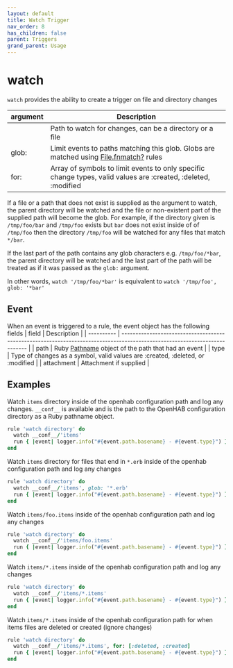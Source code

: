 ```yaml
---
layout: default
title: Watch Trigger
nav_order: 8
has_children: false
parent: Triggers
grand_parent: Usage
---
```


# watch

`watch` provides the ability to create a trigger on file and directory changes

| argument | Description                                                                                                                                          |
| -------- | ---------------------------------------------------------------------------------------------------------------------------------------------------- |
|          | Path to watch for changes, can be a directory or a file                                                                                              |
| glob:    | Limit events to paths matching this glob. Globs are matched using [File.fnmatch?](https://ruby-doc.org/core-2.6/File.html#method-c-fnmatch-3F) rules |
| for:     | Array of symbols to limit events to only specific change types, valid values are :created, :deleted, :modified                                       |


If a file or a path that does not exist is supplied as the argument to watch, the parent directory will be watched and the file or non-existent part of the supplied path will become the glob. For example, if the directory given is `/tmp/foo/bar` and `/tmp/foo` exists but `bar` does not exist inside of of `/tmp/foo` then the directory `/tmp/foo` will be watched for any files that match `*/bar`. 

If the last part of the path contains any glob characters e.g. `/tmp/foo/*bar`, the parent directory will be watched and the last part of the path will be treated as if it was passed as the `glob:` argument. 

In other words, `watch '/tmp/foo/*bar'` is equivalent to `watch '/tmp/foo', glob: '*bar'`


## Event

When an event is triggered to a rule, the event object has the following fields
| field      | Description                                                                                                                |
| ---------- | -------------------------------------------------------------------------------------------------------------------------- |
| path       | Ruby [Pathname](https://ruby-doc.org/stdlib-2.6.3/libdoc/pathname/rdoc/Pathname.html) object of the path that had an event |
| type       | Type of changes as a symbol, valid values are :created, :deleted, or :modified                                             |
| attachment | Attachment if supplied                                                                                                     |



## Examples

 Watch `items` directory inside of the openhab configuration path and log any changes. `__conf__` is available and is the path to the OpenHAB configuration directory as a Ruby pathname object.

```ruby
rule 'watch directory' do
  watch __conf__/'items'
  run { |event| logger.info("#{event.path.basename} - #{event.type}") }
end
```

 Watch `items` directory for files that end in `*.erb` inside of the openhab configuration path and log any changes
```ruby
rule 'watch directory' do
  watch __conf__/'items', glob: '*.erb'
  run { |event| logger.info("#{event.path.basename} - #{event.type}") }
end
```

Watch `items/foo.items` inside of the openhab configuration path and log any changes
```ruby
rule 'watch directory' do
  watch __conf__/'items/foo.items'
  run { |event| logger.info("#{event.path.basename} - #{event.type}") }
end
```

Watch `items/*.items` inside of the openhab configuration path and log any changes
```ruby
rule 'watch directory' do
  watch __conf__/'items/*.items'
  run { |event| logger.info("#{event.path.basename} - #{event.type}") }
end
```

Watch `items/*.items` inside of the openhab configuration path for when items files are deleted or created (ignore changes)
```ruby
rule 'watch directory' do
  watch __conf__/'items/*.items', for: [:deleted, :created]
  run { |event| logger.info("#{event.path.basename} - #{event.type}") }
end
```


